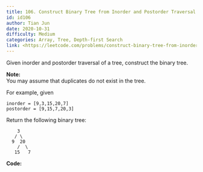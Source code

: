 ```yaml
---
title: 106. Construct Binary Tree from Inorder and Postorder Traversal
id: id106
author: Tian Jun
date: 2020-10-31
difficulty: Medium
categories: Array, Tree, Depth-first Search
link: <https://leetcode.com/problems/construct-binary-tree-from-inorder-and-postorder-traversal/description/>
---
```


Given inorder and postorder traversal of a tree, construct the binary tree.

**Note:**  
You may assume that duplicates do not exist in the tree.

For example, given
            inorder = [9,3,15,20,7]    postorder = [9,15,7,20,3]

Return the following binary tree:
                3       / \      9  20        /  \       15   7    


**Code:**
